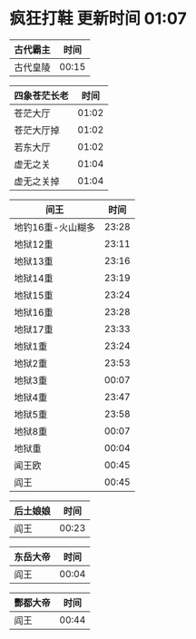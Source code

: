 # 疯狂打鞋 更新时间 01:07

| 古代霸主   | 时间    |
|--------|-------|
| 古代皇陵 | 00:15 |

| 四象苍茫长老   | 时间    |
|--------|-------|
| 苍茫大厅 | 01:02 |
| 苍茫大厅掉 | 01:02 |
| 若东大厅 | 01:02 |
| 虚无之关 | 01:04 |
| 虚无之关掉 | 01:04 |

| 间王   | 时间    |
|--------|-------|
| 地钓16重-火山糊多 | 23:28 |
| 地狱12重 | 23:11 |
| 地狱13重 | 23:16 |
| 地狱14重 | 23:19 |
| 地狱15重 | 23:24 |
| 地狱16重 | 23:28 |
| 地狱17重 | 23:33 |
| 地狱1重 | 23:24 |
| 地狱2重 | 23:53 |
| 地狱3重 | 00:07 |
| 地狱4重 | 23:47 |
| 地狱5重 | 23:58 |
| 地狱8重 | 00:07 |
| 地狱重 | 00:04 |
| 闻王欧 | 00:45 |
| 阎王 | 00:45 |

| 后土娘娘   | 时间    |
|--------|-------|
| 阎王 | 00:23 |

| 东岳大帝   | 时间    |
|--------|-------|
| 阎王 | 00:04 |

| 酆都大帝   | 时间    |
|--------|-------|
| 阎王 | 00:44 |